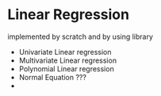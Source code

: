 # Linear Regression  

implemented by scratch and by using library

* Univariate Linear regression  
* Multivariate Linear regression  
* Polynomial Linear regression  
* Normal Equation ???  
* 